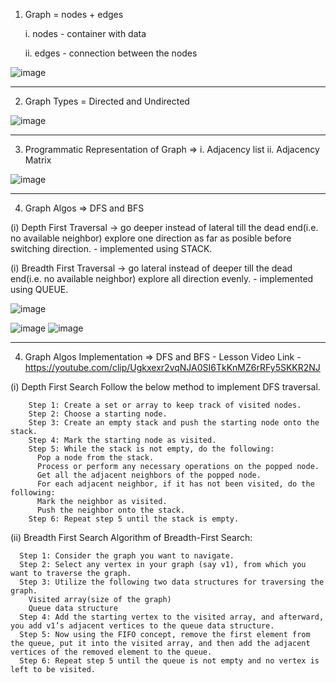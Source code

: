 1. Graph = nodes + edges
  
   i. nodes - container with data
   
   ii. edges - connection between the nodes
  
  ![image](https://github.com/ps2program/DSA_Simplied_PS2/assets/107313898/9b4a8465-9b7e-4090-b043-131c185e0d74)
  
_________________________________________________________________________________________________________________

2. Graph Types = Directed and Undirected

![image](https://github.com/ps2program/DSA_Simplied_PS2/assets/107313898/9c46a266-25c1-4504-8977-437c150096de)

_________________________________________________________________________________________________________________

3. Programmatic Representation of Graph => i. Adjacency list ii. Adjacency Matrix

![image](https://github.com/ps2program/DSA_Simplied_PS2/assets/107313898/0a0a289f-40d9-4d2b-be19-d61f919b3f52)


_________________________________________________________________________________________________________________

4. Graph Algos => DFS and BFS
  
  (i) Depth First Traversal -> go deeper instead of lateral till the dead end(i.e. no available neighbor)
      explore one direction as far as posible before switching direction.
      - implemented using STACK.

  (i) Breadth First Traversal -> go lateral instead of deeper till the dead end(i.e. no available neighbor)
      explore all direction evenly.
      - implemented using QUEUE.
  
  ![image](https://github.com/ps2program/DSA_Simplied_PS2/assets/107313898/fb013abe-cccc-4c5c-8517-a25182438076)

  ![image](https://github.com/ps2program/DSA_Simplied_PS2/assets/107313898/5c48b789-f737-426a-ab2e-db84fc8cbea2)  ![image](https://github.com/ps2program/DSA_Simplied_PS2/assets/107313898/d935a0ef-0179-43a4-a728-a803f9e31b7b)


_________________________________________________________________________________________________________________

4. Graph Algos Implementation => DFS and BFS - Lesson Video Link - https://youtube.com/clip/Ugkxexr2vqNJA0SI6TkKnMZ6rRFy5SKKR2NJ

  (i) Depth First Search
    Follow the below method to implement DFS traversal.

        Step 1: Create a set or array to keep track of visited nodes.
        Step 2: Choose a starting node.
        Step 3: Create an empty stack and push the starting node onto the stack.
        Step 4: Mark the starting node as visited.
        Step 5: While the stack is not empty, do the following:
          Pop a node from the stack.
          Process or perform any necessary operations on the popped node.
          Get all the adjacent neighbors of the popped node.
          For each adjacent neighbor, if it has not been visited, do the following:
          Mark the neighbor as visited.
          Push the neighbor onto the stack.
        Step 6: Repeat step 5 until the stack is empty.
  (ii) Breadth First Search
    Algorithm of Breadth-First Search:
    
      Step 1: Consider the graph you want to navigate.
      Step 2: Select any vertex in your graph (say v1), from which you want to traverse the graph.
      Step 3: Utilize the following two data structures for traversing the graph.
        Visited array(size of the graph)
        Queue data structure
      Step 4: Add the starting vertex to the visited array, and afterward, you add v1’s adjacent vertices to the queue data structure.
      Step 5: Now using the FIFO concept, remove the first element from the queue, put it into the visited array, and then add the adjacent vertices of the removed element to the queue.
      Step 6: Repeat step 5 until the queue is not empty and no vertex is left to be visited.
      
      




  


  


  
